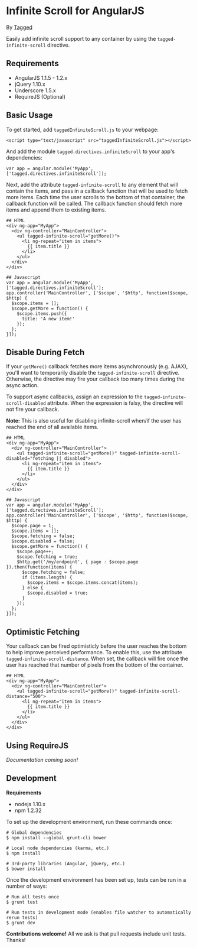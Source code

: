 Infinite Scroll for AngularJS
=============================
By [Tagged](http://www.tagged.com)

Easily add infinite scroll support to any container by using the `tagged-infinite-scroll` directive.

Requirements
------------

* AngularJS 1.1.5 - 1.2.x
* jQuery 1.10.x
* Underscore 1.5.x
* RequireJS (Optional)

Basic Usage
-----

To get started, add `taggedInfiniteScroll.js` to your webpage:

    <script type="text/javascript" src="taggedInfiniteScroll.js"></script>

And add the module `tagged.directives.infiniteScroll` to your app's dependencies:

    var app = angular.module('MyApp', ['tagged.directives.infiniteScroll']);

Next, add the attribute `tagged-infinite-scroll` to any element that will contain the items, and pass in a callback function that will be used to fetch more items. Each time the user scrolls to the bottom of that container, the callback function will be called. The callback function should fetch more items and append them to existing items.

    ## HTML
    <div ng-app="MyApp">
      <div ng-controller="MainController">
        <ul tagged-infinite-scroll="getMore()">
          <li ng-repeat="item in items">
            {{ item.title }}
          </li>
        </ul>
      </div>
    </div>

    ## Javascript
    var app = angular.module('MyApp', ['tagged.directives.infiniteScroll'];
    app.controller('MainController', ['$scope', '$http', function($scope, $http) {
      $scope.items = [];
      $scope.getMore = function() {
        $scope.items.push({
          title: 'A new item!'
        });
      };
    }]);

Disable During Fetch
--------------------

If your `getMore()` callback fetches more items asynchronously (e.g. AJAX), you'll want to temporarily disable the `tagged-infinite-scroll` directive. Otherwise, the directive may fire your callback too many times during the async action.

To support async callbacks, assign an expression to the `tagged-infinite-scroll-disabled` attribute. When the expression is falsy, the directive will not fire your callback.

**Note:** This is also useful for disabling infinite-scroll when/if the user has reached the end of all available items.

    ## HTML
    <div ng-app="MyApp">
      <div ng-controller="MainController">
        <ul tagged-infinite-scroll="getMore()" tagged-infinite-scroll-disabled="fetching || disabled">
          <li ng-repeat="item in items">
            {{ item.title }}
          </li>
        </ul>
      </div>
    </div>

    ## Javascript
    var app = angular.module('MyApp', ['tagged.directives.infiniteScroll'];
    app.controller('MainController', ['$scope', '$http', function($scope, $http) {
      $scope.page = 1;
      $scope.items = [];
      $scope.fetching = false;
      $scope.disabled = false;
      $scope.getMore = function() {
        $scope.page++;
        $scope.fetching = true;
        $http.get('/my/endpoint', { page : $scope.page }).then(function(items) {
          $scope.fetching = false;
          if (items.length) {
            $scope.items = $scope.items.concat(items);
          } else {
            $scope.disabled = true;
          }
        });
      };
    }]);

Optimistic Fetching
-------------------

Your callback can be fired optimisticly before the user reaches the bottom to help improve perceived performance. To enable this, use the attribute `tagged-infinite-scroll-distance`. When set, the callback will fire once the user has reached that number of pixels from the bottom of the container.

    ## HTML
    <div ng-app="MyApp">
      <div ng-controller="MainController">
        <ul tagged-infinite-scroll="getMore()" tagged-infinite-scroll-distance="500">
          <li ng-repeat="item in items">
            {{ item.title }}
          </li>
        </ul>
      </div>
    </div>

Using RequireJS
---------------

*Documentation coming soon!*

Development
-----------

**Requirements**
* nodejs 1.10.x
* npm 1.2.32

To set up the development environment, run these commands once:

    # Global dependencies
    $ npm install --global grunt-cli bower

    # Local node dependencies (karma, etc.)
    $ npm install

    # 3rd-party libraries (Angular, jQuery, etc.)
    $ bower install

Once the development environment has been set up, tests can be run in a number of ways:

    # Run all tests once
    $ grunt test

    # Run tests in development mode (enables file watcher to automatically rerun tests)
    $ grunt dev

**Contributions welcome!**
All we ask is that pull requests include unit tests. Thanks!
